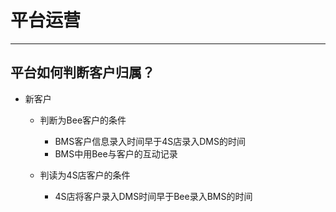 # 平台运营

---

## 平台如何判断客户归属？

* 新客户

  * 判断为Bee客户的条件
    * BMS客户信息录入时间早于4S店录入DMS的时间
    * BMS中用Bee与客户的互动记录

  * 判读为4S店客户的条件
    * 4S店将客户录入DMS时间早于Bee录入BMS的时间



